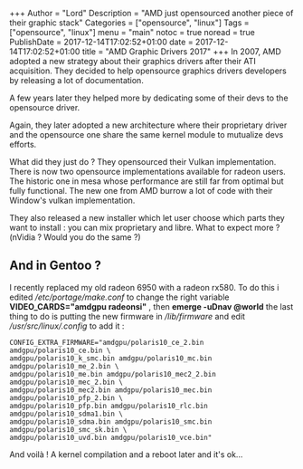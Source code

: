 +++
Author = "Lord"
Description = "AMD just opensourced another piece of their graphic stack"
Categories = ["opensource", "linux"]
Tags = ["opensource", "linux"]
menu = "main"
notoc = true
noread = true
PublishDate = 2017-12-14T17:02:52+01:00
date = 2017-12-14T17:02:52+01:00
title = "AMD Graphic Drivers 2017"
+++
In 2007, AMD adopted a new strategy about their graphics drivers after their ATI acquisition. They decided to help opensource graphics drivers developers by releasing a lot of documentation.

A few years later they helped more by dedicating some of their devs to the opensource driver.

Again, they later adopted a new architecture where their proprietary driver and the opensource one share the same kernel module to mutualize devs efforts.

What did they just do ? They opensourced their Vulkan implementation. There is now two opensource implementations available for radeon users. The historic one in mesa whose performance are still far from optimal but fully functional. The new one from AMD burrow a lot of code with their Window's vulkan implementation.

They also released a new installer which let user choose which parts they want to install : you can mix proprietary and libre. What to expect more ? (nVidia ? Would you do the same ?)

## And in Gentoo ?

I recently replaced my old radeon 6950 with a radeon rx580. To do this i edited */etc/portage/make.conf* to change the right variable **VIDEO_CARDS="amdgpu radeonsi"** , then **emerge -uDnav @world** the last thing to do is putting the new firmware in */lib/firmware* and edit */usr/src/linux/.config* to add it :
```
CONFIG_EXTRA_FIRMWARE="amdgpu/polaris10_ce_2.bin amdgpu/polaris10_ce.bin \
amdgpu/polaris10_k_smc.bin amdgpu/polaris10_mc.bin amdgpu/polaris10_me_2.bin \
amdgpu/polaris10_me.bin amdgpu/polaris10_mec2_2.bin amdgpu/polaris10_mec_2.bin \
amdgpu/polaris10_mec2.bin amdgpu/polaris10_mec.bin amdgpu/polaris10_pfp_2.bin \
amdgpu/polaris10_pfp.bin amdgpu/polaris10_rlc.bin amdgpu/polaris10_sdma1.bin \
amdgpu/polaris10_sdma.bin amdgpu/polaris10_smc.bin amdgpu/polaris10_smc_sk.bin \ 
amdgpu/polaris10_uvd.bin amdgpu/polaris10_vce.bin"
```
And voilà ! A kernel compilation and a reboot later and it's ok…
